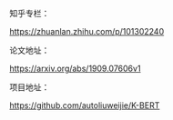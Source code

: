 知乎专栏：

https://zhuanlan.zhihu.com/p/101302240

论文地址：

https://arxiv.org/abs/1909.07606v1

项目地址：

https://github.com/autoliuweijie/K-BERT
